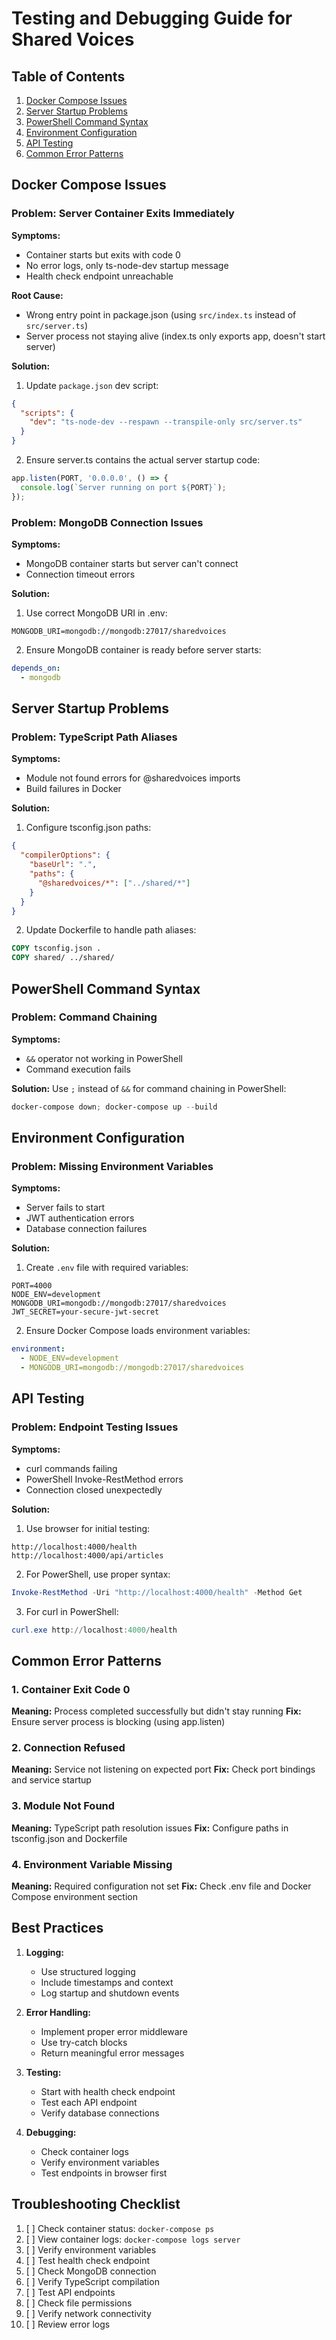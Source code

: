 # Testing and Debugging Guide for Shared Voices

## Table of Contents
1. [Docker Compose Issues](#docker-compose-issues)
2. [Server Startup Problems](#server-startup-problems)
3. [PowerShell Command Syntax](#powershell-command-syntax)
4. [Environment Configuration](#environment-configuration)
5. [API Testing](#api-testing)
6. [Common Error Patterns](#common-error-patterns)

## Docker Compose Issues

### Problem: Server Container Exits Immediately
**Symptoms:**
- Container starts but exits with code 0
- No error logs, only ts-node-dev startup message
- Health check endpoint unreachable

**Root Cause:**
- Wrong entry point in package.json (using `src/index.ts` instead of `src/server.ts`)
- Server process not staying alive (index.ts only exports app, doesn't start server)

**Solution:**
1. Update `package.json` dev script:
```json
{
  "scripts": {
    "dev": "ts-node-dev --respawn --transpile-only src/server.ts"
  }
}
```

2. Ensure server.ts contains the actual server startup code:
```typescript
app.listen(PORT, '0.0.0.0', () => {
  console.log(`Server running on port ${PORT}`);
});
```

### Problem: MongoDB Connection Issues
**Symptoms:**
- MongoDB container starts but server can't connect
- Connection timeout errors

**Solution:**
1. Use correct MongoDB URI in .env:
```
MONGODB_URI=mongodb://mongodb:27017/sharedvoices
```
2. Ensure MongoDB container is ready before server starts:
```yaml
depends_on:
  - mongodb
```

## Server Startup Problems

### Problem: TypeScript Path Aliases
**Symptoms:**
- Module not found errors for @sharedvoices imports
- Build failures in Docker

**Solution:**
1. Configure tsconfig.json paths:
```json
{
  "compilerOptions": {
    "baseUrl": ".",
    "paths": {
      "@sharedvoices/*": ["../shared/*"]
    }
  }
}
```

2. Update Dockerfile to handle path aliases:
```dockerfile
COPY tsconfig.json .
COPY shared/ ../shared/
```

## PowerShell Command Syntax

### Problem: Command Chaining
**Symptoms:**
- `&&` operator not working in PowerShell
- Command execution fails

**Solution:**
Use `;` instead of `&&` for command chaining in PowerShell:
```powershell
docker-compose down; docker-compose up --build
```

## Environment Configuration

### Problem: Missing Environment Variables
**Symptoms:**
- Server fails to start
- JWT authentication errors
- Database connection failures

**Solution:**
1. Create `.env` file with required variables:
```
PORT=4000
NODE_ENV=development
MONGODB_URI=mongodb://mongodb:27017/sharedvoices
JWT_SECRET=your-secure-jwt-secret
```

2. Ensure Docker Compose loads environment variables:
```yaml
environment:
  - NODE_ENV=development
  - MONGODB_URI=mongodb://mongodb:27017/sharedvoices
```

## API Testing

### Problem: Endpoint Testing Issues
**Symptoms:**
- curl commands failing
- PowerShell Invoke-RestMethod errors
- Connection closed unexpectedly

**Solution:**
1. Use browser for initial testing:
```
http://localhost:4000/health
http://localhost:4000/api/articles
```

2. For PowerShell, use proper syntax:
```powershell
Invoke-RestMethod -Uri "http://localhost:4000/health" -Method Get
```

3. For curl in PowerShell:
```powershell
curl.exe http://localhost:4000/health
```

## Common Error Patterns

### 1. Container Exit Code 0
**Meaning:** Process completed successfully but didn't stay running
**Fix:** Ensure server process is blocking (using app.listen)

### 2. Connection Refused
**Meaning:** Service not listening on expected port
**Fix:** Check port bindings and service startup

### 3. Module Not Found
**Meaning:** TypeScript path resolution issues
**Fix:** Configure paths in tsconfig.json and Dockerfile

### 4. Environment Variable Missing
**Meaning:** Required configuration not set
**Fix:** Check .env file and Docker Compose environment section

## Best Practices

1. **Logging:**
   - Use structured logging
   - Include timestamps and context
   - Log startup and shutdown events

2. **Error Handling:**
   - Implement proper error middleware
   - Use try-catch blocks
   - Return meaningful error messages

3. **Testing:**
   - Start with health check endpoint
   - Test each API endpoint
   - Verify database connections

4. **Debugging:**
   - Check container logs
   - Verify environment variables
   - Test endpoints in browser first

## Troubleshooting Checklist

1. [ ] Check container status: `docker-compose ps`
2. [ ] View container logs: `docker-compose logs server`
3. [ ] Verify environment variables
4. [ ] Test health check endpoint
5. [ ] Check MongoDB connection
6. [ ] Verify TypeScript compilation
7. [ ] Test API endpoints
8. [ ] Check file permissions
9. [ ] Verify network connectivity
10. [ ] Review error logs 